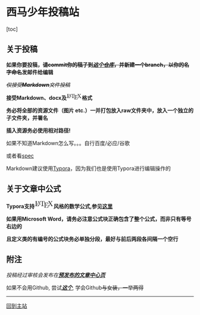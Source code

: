 # 西马少年投稿站

[toc]

## 关于投稿

**如果你要投稿，~~请commit你的稿子到[*这个仓库*]( https://github.com/XJTU-Youth/Megazine-Resources/ )，并新建一个branch，以你的名字命名~~发邮件给编辑**

*~~仅接受**Markdown**文件投稿~~*

**接受Markdown、docx及<img src=".\images\LaTeX_logo.svg" alt="LaTeX_logo" style="zoom:4%;" />格式**

**务必将全部的资源文件（图片 etc.）一并打包放入raw文件夹中，放入一个独立的子文件夹，并署名**

**插入资源务必使用相对路径!**

如果不知道Markdown怎么写。。。自行百度/必应/谷歌

或者看[spec](./pdf/Spec.pdf)

Markdown建议使用[Typora](https://typora.io)，因为我们也是使用Typora进行编辑操作的

## 关于文章中公式

**Typora支持<img src=".\images\LaTeX_logo.svg" alt="LaTeX_logo" style="zoom:5%;" />风格的数学公式,参见[这里]( http://support.typora.io/Math/ )**

**如果用Microsoft Word，请务必注意公式块正确包含了整个公式，而非只有等号右边的**

**且定义类的有编号的公式块务必单独分段，最好与前后两段各间隔一个空行**

## 附注

*投稿经过审核会发布在[**预发布的文章中心页**](./processed)*

如果不会用Github, 尝试[***这个***]( https://github.com/XJTU-Youth/Dress ), 学会Github~~与女装，一举两得~~

---

[回到主站](/)